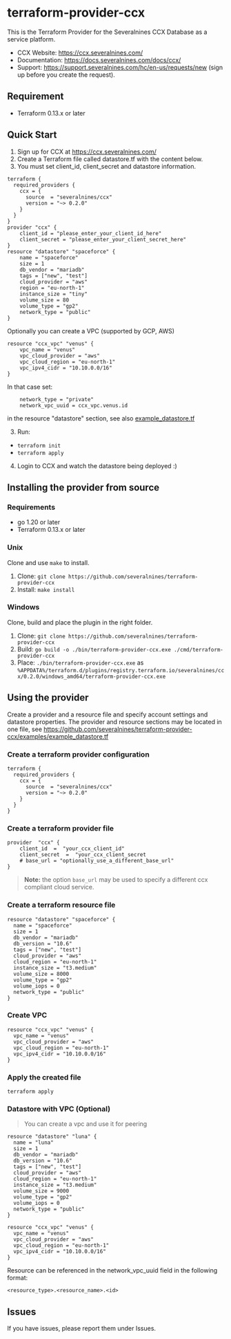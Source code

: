 # terraform-provider-ccx

This is the Terraform Provider for the Severalnines CCX Database as a service platform.

- CCX Website: https://ccx.severalnines.com/
- Documentation: https://docs.severalnines.com/docs/ccx/
- Support: https://support.severalnines.com/hc/en-us/requests/new (sign up before you create the request).

## Requirement

- Terraform 0.13.x or later

## Quick Start

1. Sign up for CCX at https://ccx.severalnines.com/
2. Create a Terraform file called datastore.tf with the content below.
3. You must set client_id, client_secret and datastore information.

```
terraform {
  required_providers {
    ccx = {
      source  = "severalnines/ccx"
      version = "~> 0.2.0"
    }
  }
}
provider "ccx" {
    client_id = "please_enter_your_client_id_here"
    client_secret = "please_enter_your_client_secret_here"
}
resource "datastore" "spaceforce" {
    name = "spaceforce"
    size = 1
    db_vendor = "mariadb"
    tags = ["new", "test"]
    cloud_provider = "aws"
    region = "eu-north-1"
    instance_size = "tiny"
    volume_size = 80
    volume_type = "gp2"
    network_type = "public"
}
```

Optionally you can create a VPC (supported by GCP, AWS)

```
resource "ccx_vpc" "venus" {
    vpc_name = "venus"
    vpc_cloud_provider = "aws"
    vpc_cloud_region = "eu-north-1"
    vpc_ipv4_cidr = "10.10.0.0/16"
}
```

In that case set:

```
    network_type = "private"
    network_vpc_uuid = ccx_vpc.venus.id
```

in the resource "datastore" section, see also [example_datastore.tf](examples/example_datastore.tf)

3. Run:

- `terraform init`
- `terraform apply `

4. Login to CCX and watch the datastore being deployed :)

## Installing the provider from source

### Requirements

- go 1.20 or later
- Terraform 0.13.x or later

### Unix

Clone and use `make` to install.

1. Clone:   `git clone https://github.com/severalnines/terraform-provider-ccx`
2. Install: `make install`

### Windows

Clone, build and place the plugin in the right folder.

1. Clone: `git clone https://github.com/severalnines/terraform-provider-ccx`
2. Build: `go build -o ./bin/terraform-provider-ccx.exe ./cmd/terraform-provider-ccx`
3. Place: `./bin/terraform-provider-ccx.exe`
   as `%APPDATA%/terraform.d/plugins/registry.terraform.io/severalnines/ccx/0.2.0/windows_amd64/terraform-provider-ccx.exe`

## Using the provider

Create a provider and a resource file and specify account settings and datastore properties. The provider and resource
sections may be located in one file,
see https://github.com/severalnines/terraform-provider-ccx/examples/example_datastore.tf

### Create a terraform provider configuration

```
terraform {
  required_providers {
    ccx = {
      source  = "severalnines/ccx"
      version = "~> 0.2.0"
    }
  }
}
```

### Create a terraform provider file

```
provider  "ccx" {
	client_id  =  "your_ccx_client_id"
	client_secret  =  "your_ccx_client_secret
	# base_url = "optionally_use_a_different_base_url"
}
```

> **Note:**
> the option `base_url` may be used to specify a different ccx compliant cloud service.

### Create a terraform resource file

```
resource "datastore" "spaceforce" {
  name = "spaceforce"
  size = 1
  db_vendor = "mariadb"
  db_version = "10.6"
  tags = ["new", "test"]
  cloud_provider = "aws"
  cloud_region = "eu-north-1"
  instance_size = "t3.medium"
  volume_size = 8000
  volume_type = "gp2"
  volume_iops = 0
  network_type = "public"
}
```

### Create VPC

```
resource "ccx_vpc" "venus" {
  vpc_name = "venus"
  vpc_cloud_provider = "aws"
  vpc_cloud_region = "eu-north-1"
  vpc_ipv4_cidr = "10.10.0.0/16"
}
```

### Apply the created file

`terraform apply`

### Datastore with VPC (Optional)

> You can create a vpc and use it for peering

```
resource "datastore" "luna" {
  name = "luna"
  size = 1
  db_vendor = "mariadb"
  db_version = "10.6"
  tags = ["new", "test"]
  cloud_provider = "aws"
  cloud_region = "eu-north-1"
  instance_size = "t3.medium"
  volume_size = 9000
  volume_type = "gp2"
  volume_iops = 0
  network_type = "public"
}

resource "ccx_vpc" "venus" {
  vpc_name = "venus"
  vpc_cloud_provider = "aws"
  vpc_cloud_region = "eu-north-1"
  vpc_ipv4_cidr = "10.10.0.0/16"
}
```

Resource can be referenced in the network_vpc_uuid field in the following format:

```
<resource_type>.<resource_name>.<id>
```

## Issues

If you have issues, please report them under Issues.
